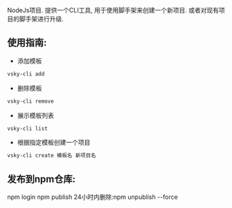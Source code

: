 NodeJs项目.
提供一个CLI工具, 用于使用脚手架来创建一个新项目. 或者对现有项目的脚手架进行升级.

## 使用指南:

* 添加模板 

``` bash
vsky-cli add
```

* 删除模板

``` bash
vsky-cli remove 
```

* 展示模板列表

``` bash
vsky-cli list
```

* 根据指定模板创建一个项目

``` bash
vsky-cli create 模板名 新项目名
```

## 发布到npm仓库:

npm login
npm publish
24小时内删除:npm unpublish --force
